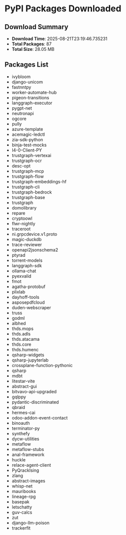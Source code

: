 # PyPI Packages Downloaded

## Download Summary
- **Download Time**: 2025-08-21T23:19:46.735231
- **Total Packages**: 87
- **Total Size**: 28.05 MB

## Packages List
- ivybloom
- django-unicom
- fastnntpy
- worker-automate-hub
- pigeon-transitions
- langgraph-executor
- pygpt-net
- neutronapi
- ogcore
- pully
- azure-template
- acemagic-ledctl
- zia-sdk-python
- binja-test-mocks
- I4-0-Client-PY
- trustgraph-vertexai
- trustgraph-ocr
- desc-opt
- trustgraph-mcp
- trustgraph-flow
- trustgraph-embeddings-hf
- trustgraph-cli
- trustgraph-bedrock
- trustgraph-base
- trustgraph
- domolibrary
- repare
- cryptoowl
- flwr-nightly
- traceroot
- ni.grpcdevice.v1.proto
- magic-duckdb
- trace-reviewer
- openapi2jsonschema2
- ptyrad
- torrent-models
- langgraph-sdk
- ollama-chat
- pyexvalid
- fmot
- agatha-protobuf
- plixlab
- dayhoff-tools
- asposepdfcloud
- duden-webscraper
- truss
- godml
- albhed
- thds.mops
- thds.adls
- thds.atacama
- thds.core
- thds.humenc
- qsharp-widgets
- qsharp-jupyterlab
- crossplane-function-pythonic
- qsharp
- mdbt
- litestar-vite
- abstract-gui
- bitvavo-api-upgraded
- gqlppy
- pydantic-discriminated
- qbraid
- hermes-cai
- odoo-addon-event-contact
- binoauth
- terminator-py
- synthefy
- dycw-utilities
- metaflow
- metaflow-stubs
- anal-framework
- huckle
- relace-agent-client
- PyQrackIsing
- zlang
- abstract-images
- whisp-net
- mauribooks
- lineage-rpg
- basepak
- letschatty
- guv-calcs
- zut
- django-llm-poison
- trackerfit
